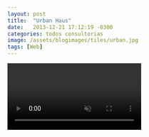 ```yaml
---
layout: post
title:  "Urban Haus"
date:   2013-12-21 17:12:19 -0300
categories: todos consultorias
image: /assets/blogimages/tiles/urban.jpg
tags: [Web]
---
```

<video autobuffer autoPlay loop muted><source src="/assets/blogimages/urban-1.mp4" type="video/mp4" /></video>